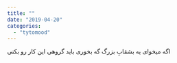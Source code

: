 ```yaml
---
title: ""
date: "2019-04-20"
categories: 
  - "tytomood"
---
```


اگه میخوای یه بشقابِ بزرگ گه بخوری باید گروهی این کار رو بکنی
